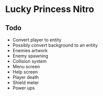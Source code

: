 # Lucky Princess Nitro

## Todo

* Convert player to entity
* Possibly convert background to an entity
* Enemies artwork
* Enemy spawning
* Collision system
* Menu screen
* Help screen
* Player death
* Shield meter
* Power ups
